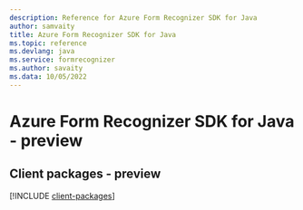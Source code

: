 ```yaml
---
description: Reference for Azure Form Recognizer SDK for Java
author: samvaity
title: Azure Form Recognizer SDK for Java
ms.topic: reference
ms.devlang: java
ms.service: formrecognizer
ms.author: savaity
ms.data: 10/05/2022
---
```

# Azure Form Recognizer SDK for Java - preview

## Client packages - preview
[!INCLUDE [client-packages](form-recognizer-client-index.md)]